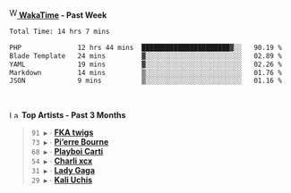 <img src="https://github.com/dxnter/dxnter/assets/17434202/67b21fa4-d36d-46f9-9dec-f23d976b00ef" alt="WakaTime Logo" width="14" height="18"/><a href="https://wakatime.com/@dxnter" target="_blank"><strong> WakaTime</strong></a><strong> - Past Week</strong>

<!--START_SECTION:waka-->

```txt
Total Time: 14 hrs 7 mins

PHP              12 hrs 44 mins  ██████████████████████▓░░   90.19 %
Blade Template   24 mins         ▓░░░░░░░░░░░░░░░░░░░░░░░░   02.89 %
YAML             19 mins         ▓░░░░░░░░░░░░░░░░░░░░░░░░   02.26 %
Markdown         14 mins         ▒░░░░░░░░░░░░░░░░░░░░░░░░   01.76 %
JSON             9 mins          ▒░░░░░░░░░░░░░░░░░░░░░░░░   01.16 %
```

<!--END_SECTION:waka-->

<br/>

<!--START_LASTFM_ARTISTS:{"period": "3month", "rows": 6}-->
<a href="https://last.fm" target="_blank"><img src="https://user-images.githubusercontent.com/17434202/215290617-e793598d-d7c9-428f-9975-156db1ba89cc.svg" alt="Last.fm Logo" width="18" height="13"/></a> **Top Artists - Past 3 Months**

> `91 ▶️` ∙ **[FKA twigs](https://www.last.fm/music/FKA+twigs)**<br/>
> `73 ▶️` ∙ **[Pi’erre Bourne](https://www.last.fm/music/Pi%E2%80%99erre+Bourne)**<br/>
> `68 ▶️` ∙ **[Playboi Carti](https://www.last.fm/music/Playboi+Carti)**<br/>
> `54 ▶️` ∙ **[Charli xcx](https://www.last.fm/music/Charli+xcx)**<br/>
> `31 ▶️` ∙ **[Lady Gaga](https://www.last.fm/music/Lady+Gaga)**<br/>
> `29 ▶️` ∙ **[Kali Uchis](https://www.last.fm/music/Kali+Uchis)**<br/>
<!--END_LASTFM_ARTISTS-->
